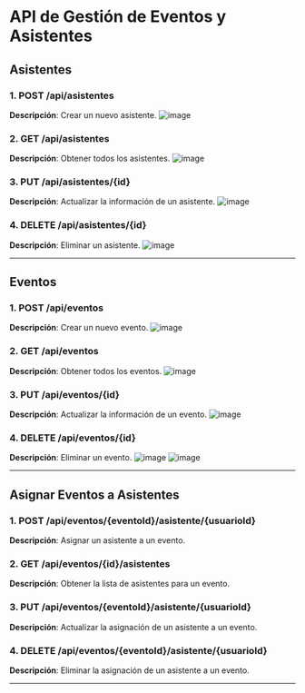 # API de Gestión de Eventos y Asistentes

## Asistentes

### 1. **POST /api/asistentes**
**Descripción**: Crear un nuevo asistente.
![image](https://github.com/user-attachments/assets/a7a8d183-430c-4b9d-a893-e06cd7eff89b)


### 2. **GET /api/asistentes**
**Descripción**: Obtener todos los asistentes.
![image](https://github.com/user-attachments/assets/4abdfba7-8774-451b-aab3-f623a80c5f0b)

### 3. **PUT /api/asistentes/{id}**
**Descripción**: Actualizar la información de un asistente.
![image](https://github.com/user-attachments/assets/77d4bbcd-13c7-45b3-b04f-4db30c25af17)


### 4. **DELETE /api/asistentes/{id}**
**Descripción**: Eliminar un asistente.
![image](https://github.com/user-attachments/assets/be200e7f-a104-4717-b2d0-302d88ba28f3)

---

## Eventos

### 1. **POST /api/eventos**
**Descripción**: Crear un nuevo evento.
![image](https://github.com/user-attachments/assets/29076bb9-ec7f-4e19-bfa7-76e6046cd2d1)

### 2. **GET /api/eventos**
**Descripción**: Obtener todos los eventos.
![image](https://github.com/user-attachments/assets/95331958-5367-4162-b4f4-da9895fe53e9)

### 3. **PUT /api/eventos/{id}**
**Descripción**: Actualizar la información de un evento.
![image](https://github.com/user-attachments/assets/a5af9419-83ae-42de-993f-471d545c9a84)

### 4. **DELETE /api/eventos/{id}**
**Descripción**: Eliminar un evento.
![image](https://github.com/user-attachments/assets/ba36ffe2-f91d-4680-a945-c327d545928c)
![image](https://github.com/user-attachments/assets/a00718f9-e2a8-46bf-8eb7-850c3f99b057)

---

## Asignar Eventos a Asistentes

### 1. **POST /api/eventos/{eventoId}/asistente/{usuarioId}**
**Descripción**: Asignar un asistente a un evento.

### 2. **GET /api/eventos/{id}/asistentes**
**Descripción**: Obtener la lista de asistentes para un evento.

### 3. **PUT /api/eventos/{eventoId}/asistente/{usuarioId}**
**Descripción**: Actualizar la asignación de un asistente a un evento.

### 4. **DELETE /api/eventos/{eventoId}/asistente/{usuarioId}**
**Descripción**: Eliminar la asignación de un asistente a un evento.

---
